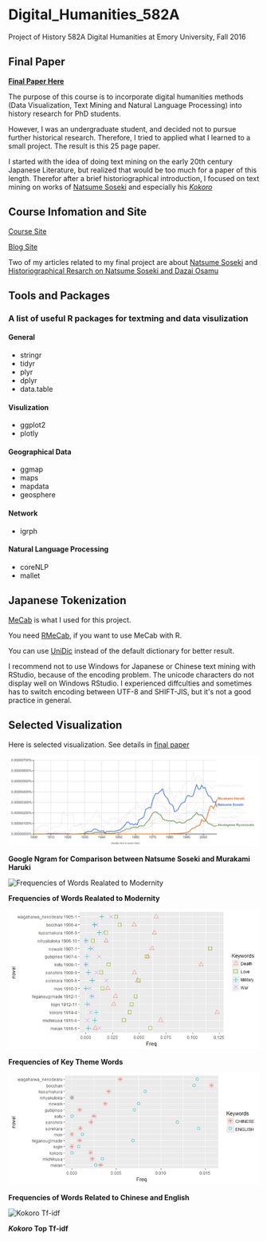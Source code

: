 # Digital_Humanities_582A
Project of History 582A Digital Humanities at Emory University, Fall 2016

## Final Paper
[**Final Paper Here**](Final%20Paper%20HIST582A%20Zixuan%20(Armstrong)%20Li.pdf)

The purpose of this course is to incorporate digital humanities methods (Data Visualization, Text Mining and Natural Language Processing) into history research for PhD students. 

However, I was an undergraduate student, and decided not to pursue further historical research. Therefore, I tried to applied what I learned to a small project. The result is this 25 page paper.

I started with the idea of doing text mining on the early 20th century Japanese Literature, but realized that would be too much for a paper of this length. Therefor after a brief historiographical introduction, I focused on text mining on works of [Natsume Soseki](https://en.wikipedia.org/wiki/Natsume_S%C5%8Dseki) and especially his [*Kokoro*](https://en.wikipedia.org/wiki/Kokoro)

## Course Infomation and Site
[Course Site](http://history.emory.edu/RAVINA/Syllabi/History_582A_2016.htm)

[Blog Site](https://scholarblogs.emory.edu/582atextmining/)

Two of my articles related to my final project are about [Natsume Soseki](https://scholarblogs.emory.edu/582atextmining/2016/11/29/the-search-for-modernity-and-tradition-in-fifteen-novels-of-natsume-soseki/) and [Historiographical Resarch on Natsume Soseki and Dazai Osamu](https://scholarblogs.emory.edu/582atextmining/2016/11/11/historiographical-research-and-text-analysis-on-natsume-soseki-and-dazai-osamu/)

## Tools and Packages

### A list of useful R packages for textming and data visulization

#### General
* stringr
* tidyr
* plyr
* dplyr
* data.table

#### Visulization
* ggplot2
* plotly

#### Geographical Data
* ggmap
* maps
* mapdata
* geosphere

#### Network
* igrph

#### Natural Language Processing
* coreNLP
* mallet

## Japanese Tokenization
[MeCab](http://taku910.github.io/mecab/) is what I used for this project.

You need [RMeCab](http://rmecab.jp/wiki/index.php?RMeCab), if you want to use MeCab with R.

You can use [UniDic](https://sites.google.com/site/rmecab/home/unidic) instead of the default dictionary for better result.

I recommend not to use Windows for Japanese or Chinese text mining with RStudio, because of the encoding problem. The unicode characters do not display well on Windows RStudio. I experienced diffculties and sometimes has to switch encoding between UTF-8 and SHIFT-JIS, but it's not a good practice in general.


## Selected Visualization
Here is selected visualization. See details in [final paper](Final%20Paper%20HIST582A%20Zixuan%20(Armstrong)%20Li.pdf)

![Google Ngram for Natsume Soseki and Murakami Haruki](Final_Project/Final%20Project%20Visualization/Ngram3.PNG)

**Google Ngram for Comparison between Natsume Soseki and Murakami Haruki**

![Frequencies of Words Realated to Modernity](Final%20Project%20Visualization/Gendai.Freq.jpeg)

**Frequencies of Words Realated to Modernity**

![Frequencies of Key Theme Words](Final_Project/Final%20Project%20Visualization/gunsenaishi.jpeg)

**Frequencies of Key Theme Words**

![Frequencies of Words Related to Chinese and English](Final_Project/Final%20Project%20Visualization/ENG.CHN.jpeg)

**Frequencies of Words Related to Chinese and English**

![Kokoro Tf-idf](Final%20Project%20Visualization/All%20Novel%20Tf-idf%20Top5.jpeg)

**_Kokoro_ Top Tf-idf**

